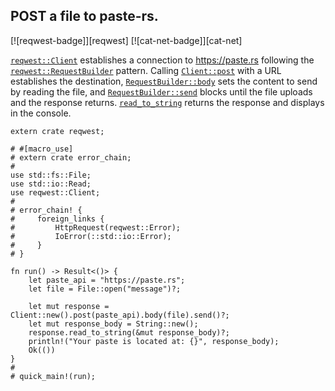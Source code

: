 ## POST a file to paste-rs.

[![reqwest-badge]][reqwest] [![cat-net-badge]][cat-net]

[`reqwest::Client`] establishes a connection to https://paste.rs
following the [`reqwest::RequestBuilder`] pattern.  Calling [`Client::post`]
with a URL establishes the destination, [`RequestBuilder::body`] sets the
content to send by reading the file, and [`RequestBuilder::send`] blocks until
the file uploads and the response returns.  [`read_to_string`] returns the
response and displays in the console.

```rust,no_run
extern crate reqwest;

# #[macro_use]
# extern crate error_chain;
#
use std::fs::File;
use std::io::Read;
use reqwest::Client;
#
# error_chain! {
#     foreign_links {
#         HttpRequest(reqwest::Error);
#         IoError(::std::io::Error);
#     }
# }

fn run() -> Result<()> {
    let paste_api = "https://paste.rs";
    let file = File::open("message")?;

    let mut response = Client::new().post(paste_api).body(file).send()?;
    let mut response_body = String::new();
    response.read_to_string(&mut response_body)?;
    println!("Your paste is located at: {}", response_body);
    Ok(())
}
#
# quick_main!(run);
```

[`Client::post`]: https://docs.rs/reqwest/*/reqwest/struct.Client.html#method.post
[`read_to_string`]: https://doc.rust-lang.org/std/io/trait.Read.html#method.read_to_string
[`RequestBuilder::body`]: https://docs.rs/reqwest/*/reqwest/struct.RequestBuilder.html#method.body
[`RequestBuilder::send`]: https://docs.rs/reqwest/*/reqwest/struct.RequestBuilder.html#method.send
[`reqwest::Client`]: https://docs.rs/reqwest/*/reqwest/struct.Client.html
[`reqwest::RequestBuilder`]: https://docs.rs/reqwest/*/reqwest/struct.RequestBuilder.html
